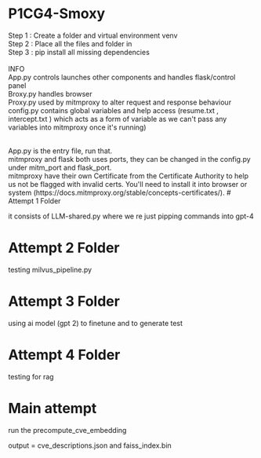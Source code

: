 # P1CG4-Smoxy

Step 1 : Create a folder and virtual environment venv <br/>
Step 2 : Place all the files and folder in <br/>
Step 3 : pip install all missing dependencies <br/>
<br/>
INFO<br/>
App.py controls launches other components and handles flask/control panel<br/>
Broxy.py handles browser<br/>
Proxy.py used by mitmproxy to alter request and response behaviour<br/>
config.py contains global variables and help access (resume.txt , intercept.txt ) which acts as a form of variable as we can't pass any variables into mitmproxy once it's running)<br/>

<br/>
App.py is the entry file, run that.<br/>
mitmproxy and flask both uses ports, they can be changed in the config.py under mitm_port and flask_port.<br/>
mitmproxy have their own Certificate from the Certificate Authority to help us not be flagged with invalid certs. You'll need to install it into browser or system (https://docs.mitmproxy.org/stable/concepts-certificates/).
# Attempt 1 Folder

<p> it consists of LLM-shared.py where we re just pipping commands into gpt-4 </p>


# Attempt 2 Folder

<p> testing milvus_pipeline.py 

# Attempt 3 Folder

<p> using ai model (gpt 2) to finetune and to generate test </p>

# Attempt 4 Folder 

<p> testing for rag </p>


# Main attempt

<p> run the precompute_cve_embedding </p>
<p> output = cve_descriptions.json and faiss_index.bin </p>

